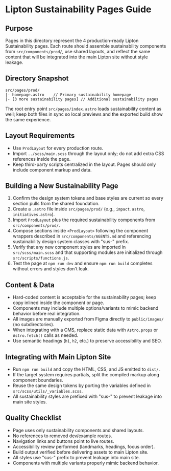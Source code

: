 # Lipton Sustainability Pages Guide

## Purpose
Pages in this directory represent the 4 production-ready Lipton Sustainability pages. Each route should assemble sustainability components from `src/components/prod/`, use shared layouts, and reflect the same content that will be integrated into the main Lipton site without style leakage.

## Directory Snapshot
```
src/pages/prod/
|- homepage.astro    // Primary sustainability homepage
|- [3 more sustainability pages] // Additional sustainability pages
```
The root entry point `src/pages/index.astro` loads sustainability content as well; keep both files in sync so local previews and the exported build show the same experience.

## Layout Requirements
- Use `ProdLayout` for every production route.
- Import `../scss/main.scss` through the layout only; do not add extra CSS references inside the page.
- Keep third-party scripts centralized in the layout. Pages should only include component markup and data.

## Building a New Sustainability Page
1. Confirm the design system tokens and base styles are current so every section pulls from the shared foundation.
2. Create a `.astro` file inside `src/pages/prod/` (e.g., `impact.astro`, `initiatives.astro`).
3. Import `ProdLayout` plus the required sustainability components from `src/components/prod/`.
4. Compose sections inside `<ProdLayout>` following the component wrappers described in `src/components/AGENTS.md` and referencing sustainability design system classes with "sus-" prefix.
5. Verify that any new component styles are imported in `src/scss/main.scss` and that supporting modules are initialized through `src/scripts/functions.js`.
6. Test the page at `npm run dev` and ensure `npm run build` completes without errors and styles don't leak.

## Content & Data
- Hard-coded content is acceptable for the sustainability pages; keep copy inlined inside the component or page.
- Components may include multiple options/variants to mimic backend behavior before real integration.
- All images are manually exported from Figma directly to `public/images/` (no subdirectories).
- When integrating with a CMS, replace static data with `Astro.props` or `Astro.fetch()` calls as needed.
- Use semantic headings (`h1`, `h2`, etc.) to preserve accessibility and SEO.

## Integrating with Main Lipton Site
- Run `npm run build` and copy the HTML, CSS, and JS emitted to `dist/`.
- If the target system requires partials, split the compiled markup along component boundaries.
- Reuse the same design tokens by porting the variables defined in `src/scss/utils/_variables.scss`.
- All sustainability styles are prefixed with "sus-" to prevent leakage into main site styles.

## Quality Checklist
- Page uses only sustainability components and shared layouts.
- No references to removed dev/example routes.
- Navigation links and buttons point to live routes.
- Accessibility review performed (landmarks, headings, focus order).
- Build output verified before delivering assets to main Lipton site.
- All styles use "sus-" prefix to prevent leakage into main site.
- Components with multiple variants properly mimic backend behavior.



